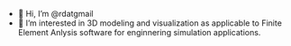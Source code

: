 - 👋 Hi, I’m @rdatgmail
- 👀 I’m interested in 3D modeling and visualization as applicable to Finite Element Anlysis software for enginnering simulation applications.

<!---
rdatgmail/rdatgmail is a ✨ special ✨ repository because its `README.md` (this file) appears on your GitHub profile.
You can click the Preview link to take a look at your changes.
--->
